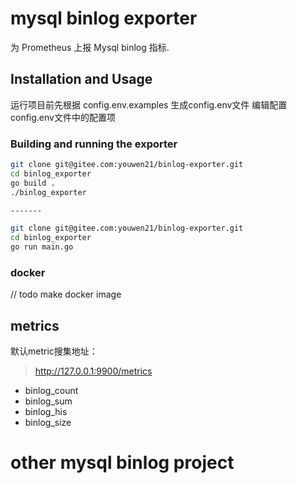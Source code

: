 # mysql binlog exporter
为 Prometheus 上报 Mysql binlog 指标.


## Installation and Usage
运行项目前先根据 config.env.examples 生成config.env文件
编辑配置config.env文件中的配置项

### Building and running the exporter
```bash
git clone git@gitee.com:youwen21/binlog-exporter.git
cd binlog_exporter
go build .
./binlog_exporter

-------

git clone git@gitee.com:youwen21/binlog-exporter.git
cd binlog_exporter
go run main.go

```

### docker
// todo make docker image

## metrics
默认metric搜集地址：
> http://127.0.0.1:9900/metrics

- binlog_count
- binlog_sum
- binlog_his
- binlog_size

# other mysql binlog project











